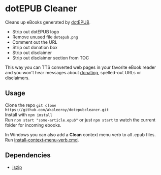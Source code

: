 # dotEPUB Cleaner

Cleans up eBooks generated by [dotEPUB](https://dotepub.com/).

- Strip out dotEPUB logo
- Remove unused file `dotepub.png`
- Comment out the URL
- Strip out donation box
- Strip out disclaimer
- Strip out disclaimer section from TOC

This way you can TTS converted web pages in your favorite eBook reader and you won't hear messages about [donating](https://dotepub.com/donate/), spelled-out URLs or disclaimers.

## Usage

Clone the repo `git clone https://github.com/akaleeroy/dotepubcleaner.git`  
Install with `npm install`  
Run `npm start "some-article.epub"` or just `npm start` to watch the current folder for incoming ebooks.

In Windows you can also add a **Clean** context menu verb to all .epub files.  
Run [install-context-menu-verb.cmd](install-context-menu-verb.cmd).

## Dependencies

- [jszip](https://www.npmjs.com/package/jszip)
